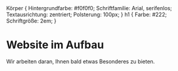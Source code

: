 <!DOCTYPE html>
<html lang="pt-BR">
<Kopf>
  <meta charset="UTF-8">
  <meta name="viewport" content="width=Gerätebreite, anfänglicher Maßstab=1,0">
  <title>Im Aufbau</title>
  <Stil>
    Körper {
      Hintergrundfarbe: #f0f0f0;
      Schriftfamilie: Arial, serifenlos;
      Textausrichtung: zentriert;
      Polsterung: 100px;
    }
    h1 {
      Farbe: #222;
      Schriftgröße: 2em;
    }
  </Stil>
</Kopf>
<Text>
  <h1>Website im Aufbau</h1>
  <p>Wir arbeiten daran, Ihnen bald etwas Besonderes zu bieten.</p>
</body>
</html>
